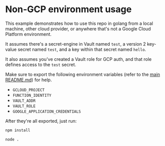 # Non-GCP environment usage

This example demonstrates how to use this repo in golang from a local machine, other cloud provider, or anywhere that's not a Google Cloud Platform environment.

It assumes there's a secret-engine in Vault named `test`, a version 2 key-value secret named `test`, and a key within that secret named `hello`.

It also assumes you've created a Vault role for GCP auth, and that role defines access to the `test` secret.

Make sure to export the following environment variables (refer to the [main README.md](../../../README.md)) for help.

- `GCLOUD_PROJECT`
- `FUNCTION_IDENTITY`
- `VAULT_ADDR`
- `VAULT_ROLE`
- `GOOGLE_APPLICATION_CREDENTIALS`

After they're all exported, just run:

```sh
npm install

node .
```
